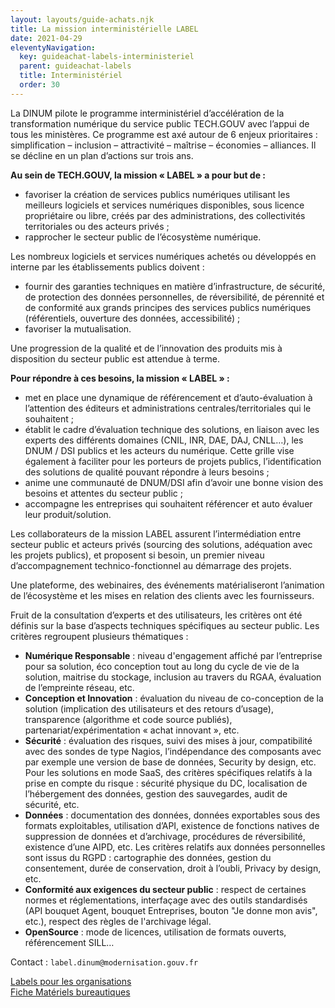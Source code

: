 ```yaml
---
layout: layouts/guide-achats.njk
title: La mission interministérielle LABEL
date: 2021-04-29
eleventyNavigation:
  key: guideachat-labels-interministeriel
  parent: guideachat-labels
  title: Interministériel
  order: 30
---
```


La DINUM pilote le programme interministériel d’accélération de la transformation numérique du service public TECH.GOUV avec l’appui de tous les ministères. Ce programme est axé autour de 6 enjeux prioritaires : simplification – inclusion – attractivité – maîtrise – économies – alliances. Il se décline en un plan d’actions sur trois ans.

**Au sein de TECH.GOUV, la mission « LABEL » a pour but de :**
-	favoriser la création de services publics numériques utilisant les meilleurs logiciels et services numériques disponibles, sous licence propriétaire ou libre, créés par des administrations, des collectivités territoriales ou des acteurs privés ;
-	rapprocher le secteur public de l’écosystème numérique.

Les nombreux logiciels et services numériques achetés ou développés en interne par les établissements publics doivent : 
-	fournir des garanties techniques en matière d’infrastructure, de sécurité, de protection des données personnelles, de réversibilité, de pérennité et de conformité aux grands principes des services publics numériques (référentiels, ouverture des données, accessibilité) ;
-	favoriser la mutualisation. 

Une progression de la qualité et de l’innovation des produits mis à disposition du secteur public est attendue à terme.

**Pour répondre à ces besoins, la mission « LABEL » :**
-	met en place une dynamique de référencement et d’auto-évaluation à l’attention des éditeurs et administrations centrales/territoriales qui le souhaitent ;
-	établit le cadre d’évaluation technique des solutions, en liaison avec les experts des différents domaines (CNIL, INR, DAE, DAJ, CNLL…), les DNUM / DSI publics et les acteurs du numérique. Cette grille vise également à faciliter pour les porteurs de projets publics, l’identification des solutions de qualité pouvant répondre à leurs besoins ; 
-	anime une communauté de DNUM/DSI afin d’avoir une bonne vision des besoins et attentes du secteur public ;
- accompagne les entreprises qui souhaitent référencer et auto évaluer leur produit/solution.

Les collaborateurs de la mission LABEL assurent l’intermédiation entre secteur public et acteurs privés (sourcing des solutions, adéquation avec les projets publics), et proposent si besoin, un premier niveau d’accompagnement technico-fonctionnel au démarrage des projets.

Une plateforme, des webinaires, des événements matérialiseront l’animation de l’écosystème et les mises en relation des clients avec les fournisseurs.

Fruit de la consultation d’experts et des utilisateurs, les critères ont été définis sur la base d’aspects techniques spécifiques au secteur public. Les critères regroupent plusieurs thématiques : 
-	**Numérique Responsable** : niveau d'engagement affiché par l’entreprise pour sa solution, éco conception tout au long du cycle de vie de la solution, maitrise du stockage, inclusion au travers du RGAA, évaluation de l’empreinte réseau, etc.
- **Conception et Innovation** : évaluation du niveau de co-conception de la solution (implication des utilisateurs et des retours d’usage), transparence (algorithme et code source publiés), partenariat/expérimentation « achat innovant », etc.
- **Sécurité** : évaluation des risques, suivi des mises à jour, compatibilité avec des sondes de type Nagios, l’indépendance des composants avec par exemple une version de base de données, Security by design, etc.
Pour les solutions en mode SaaS, des critères spécifiques relatifs à la prise en compte du risque : sécurité physique du DC, localisation de l’hébergement des données, gestion des sauvegardes, audit de sécurité, etc.
- **Données** : documentation des données, données exportables sous des formats exploitables, utilisation d’API, existence de fonctions natives de suppression de données et d’archivage, procédures de réversibilité, existence d’une AIPD, etc.
Les critères relatifs aux données personnelles sont issus du RGPD : cartographie des données, gestion du consentement, durée de conservation, droit à l’oubli, Privacy by design, etc.
- **Conformité aux exigences du secteur public** : respect de certaines normes et réglementations, interfaçage avec des outils standardisés (API bouquet Agent, bouquet Entreprises, bouton "Je donne mon avis", etc.), respect des règles de l'archivage légal.
- **OpenSource** : mode de licences, utilisation de formats ouverts, référencement SILL…

<div class="fr-highlight">

<span class="fr-fi-mail-line" aria-hidden="true"></span> Contact : `label.dinum@modernisation.gouv.fr`

</div>


<div class="fr-grid-row fr-grid-row--gutters">
  <div class="fr-col-12 fr-col-sm-6 fr-col-md-6">
    <a class="fr-link fr-fi-arrow-left-line fr-link--icon-left" href="/publications/guide-pratique-achats-numeriques-responsables/labels/organisation/">Labels pour les organisations</a>
  </div>
  
  <div class="fr-col-12 fr-col-sm-6 fr-col-md-6 text-align--right">
    <a class="fr-link fr-fi-arrow-right-line fr-link--icon-right" href="/publications/guide-pratique-achats-numeriques-responsables/fiches-pratiques/bureautique/">Fiche Matériels bureautiques</a>
  </div>
</div>